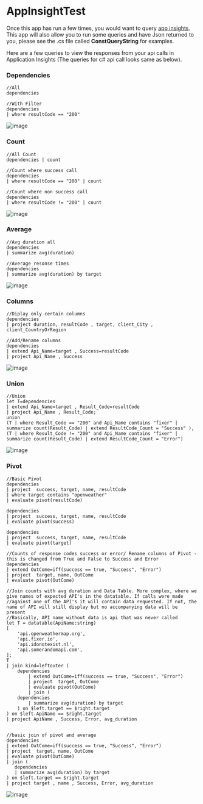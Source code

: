 # AppInsightTest

Once this app has run a few times, you would want to query [app insights](https://azure.microsoft.com/en-us/services/application-insights/). This app will also allow you to run some queries and have Json returned to you, please see the .cs file called __ConstQueryString__ for examples. 

Here are a few queries to view the responses from your api calls in Application Insights (The queries for c# api call looks same as below). 

### Dependencies
```
//All
dependencies

//With Filter
dependencies
| where resultCode == "200" 

```

![image](https://user-images.githubusercontent.com/17876815/40541151-ec459b14-601a-11e8-87e4-60403f27edf2.png)

### Count

```
//All Count
dependencies | count 

//Count where success call
dependencies
| where resultCode == "200" | count 

//Count where non success call
dependencies
| where resultCode != "200" | count 

```

![image](https://user-images.githubusercontent.com/17876815/40541226-399fed92-601b-11e8-96a9-750646b96480.png)


### Average

```
//Avg duration all
dependencies
| summarize avg(duration) 

//Average resonse times
dependencies
| summarize avg(duration) by target

```

![image](https://user-images.githubusercontent.com/17876815/40541397-e0f5ce72-601b-11e8-916b-e2c09e18eeec.png)


### Columns

```
//Diplay only certain columns
dependencies
| project duration, resultCode , target, client_City , client_CountryOrRegion   

//Add/Rename columns
dependencies
| extend Api_Name=target , Success=resultCode  
| project Api_Name , Success
```

![image](https://user-images.githubusercontent.com/17876815/40541467-250a29fa-601c-11e8-973d-b7fa8b943cf7.png)

### Union

```
//Union
let T=dependencies
| extend Api_Name=target , Result_Code=resultCode  
| project Api_Name , Result_Code;
union
(T | where Result_Code == "200" and Api_Name contains "fixer" | summarize count(Result_Code) | extend ResultCode_Count = "Success" ),
(T | where Result_Code != "200" and Api_Name contains "fixer" | summarize count(Result_Code) | extend ResultCode_Count = "Error")
```

![image](https://user-images.githubusercontent.com/17876815/40541514-54ca406c-601c-11e8-8a17-8adcf1ac06b6.png)


### Pivot

```
//Basic Pivot
dependencies
| project  success, target, name, resultCode 
| where target contains "openweather"
| evaluate pivot(resultCode)

dependencies
| project  success, target, name, resultCode
| evaluate pivot(success)

dependencies
| project  success, target, name, resultCode
| evaluate pivot(target)

//Counts of response codes success or error/ Rename columns of Pivot - this is changed from True and False to Success and Error
dependencies
| extend OutCome=iff(success == true, "Success", "Error")
| project  target, name, OutCome
| evaluate pivot(OutCome)

//Join counts with avg duration and Data Table. More complex, where we give names of expected API's in the datatable. If calls were made 
//against one of the API's it will contain data requested. If not, the name of API will still display but no accompanying data will be present
//Basically, API name without data is api that was never called
let T = datatable(ApiName:string)
[
    'api.openweathermap.org',
    'api.fixer.io',
    'api.idonotexist.nl',
    'api.somerandomapi.com',
];
T
| join kind=leftouter (
    dependencies
        | extend OutCome=iff(success == true, "Success", "Error")
        | project  target, OutCome
        | evaluate pivot(OutCome)
        | join (
    dependencies
        | summarize avg(duration) by target  
    ) on $left.target == $right.target
) on $left.ApiName == $right.target
| project ApiName , Success, Error, avg_duration


//basic join of pivot and average
dependencies
| extend OutCome=iff(success == true, "Success", "Error")
| project  target, name, OutCome
| evaluate pivot(OutCome)
| join (
   dependencies
   | summarize avg(duration) by target  
) on $left.target == $right.target 
| project target , name , Success, Error, avg_duration

```

![image](https://user-images.githubusercontent.com/17876815/40541610-b9ca6dca-601c-11e8-95cb-6ebb7c843705.png)
